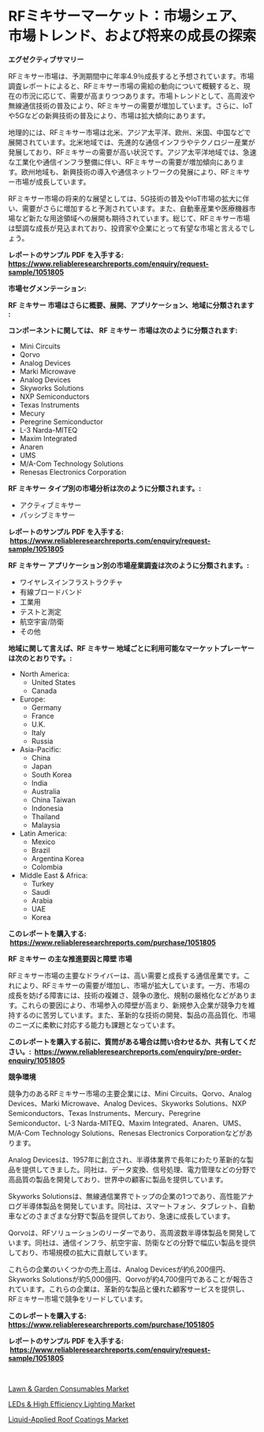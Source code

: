 <p><h1>RFミキサーマーケット：市場シェア、市場トレンド、および将来の成長の探索</h1></p><p><strong>エグゼクティブサマリー</strong></p>
<p><p>RFミキサー市場は、予測期間中に年率4.9％成長すると予想されています。市場調査レポートによると、RFミキサー市場の需給の動向について概観すると、現在の市況に応じて、需要が高まりつつあります。市場トレンドとして、高周波や無線通信技術の普及により、RFミキサーの需要が増加しています。さらに、IoTや5Gなどの新興技術の普及により、市場は拡大傾向にあります。</p><p>地理的には、RFミキサー市場は北米、アジア太平洋、欧州、米国、中国などで展開されています。北米地域では、先進的な通信インフラやテクノロジー産業が発展しており、RFミキサーの需要が高い状況です。アジア太平洋地域では、急速な工業化や通信インフラ整備に伴い、RFミキサーの需要が増加傾向にあります。欧州地域も、新興技術の導入や通信ネットワークの発展により、RFミキサー市場が成長しています。</p><p>RFミキサー市場の将来的な展望としては、5G技術の普及やIoT市場の拡大に伴い、需要がさらに増加すると予測されています。また、自動車産業や医療機器市場など新たな用途領域への展開も期待されています。総じて、RFミキサー市場は堅調な成長が見込まれており、投資家や企業にとって有望な市場と言えるでしょう。</p></p>
<p><strong>レポートのサンプル PDF を入手する: <a href="https://www.reliableresearchreports.com/enquiry/request-sample/1051805">https://www.reliableresearchreports.com/enquiry/request-sample/1051805</a></strong></p>
<p><strong>市場セグメンテーション:</strong></p>
<p><strong> RF ミキサー 市場はさらに概要、展開、アプリケーション、地域に分類されます :</strong></p>
<p><strong>コンポーネントに関しては、 RF ミキサー 市場は次のように分類されます: &nbsp;</strong></p>
<p><ul><li>Mini Circuits</li><li>Qorvo</li><li>Analog Devices</li><li>Marki Microwave</li><li>Analog Devices</li><li>Skyworks Solutions</li><li>NXP Semiconductors</li><li>Texas Instruments</li><li>Mecury</li><li>Peregrine Semiconductor</li><li>L-3 Narda-MITEQ</li><li>Maxim Integrated</li><li>Anaren</li><li>UMS</li><li>M/A-Com Technology Solutions</li><li>Renesas Electronics Corporation</li></ul></p>
<p><strong> RF ミキサー タイプ別の市場分析は次のように分類されます。:</strong></p>
<p><ul><li>アクティブミキサー</li><li>パッシブミキサー</li></ul></p>
<p><strong>レポートのサンプル PDF を入手する: &nbsp;<a href="https://www.reliableresearchreports.com/enquiry/request-sample/1051805">https://www.reliableresearchreports.com/enquiry/request-sample/1051805</a></strong></p>
<p><strong> RF ミキサー アプリケーション別の市場産業調査は次のように分類されます。:</strong></p>
<p><ul><li>ワイヤレスインフラストラクチャ</li><li>有線ブロードバンド</li><li>工業用</li><li>テストと測定</li><li>航空宇宙/防衛</li><li>その他</li></ul></p>
<p><strong>地域に関して言えば、RF ミキサー 地域ごとに利用可能なマーケットプレーヤーは次のとおりです。:</strong></p>
<p><ul>
    <li>
        North America:
        <ul>
            <li>United States</li>
            <li>Canada</li>
        </ul>
    </li>
    <li>
        Europe:
        <ul>
            <li>Germany</li>
            <li>France</li>
            <li>U.K.</li>
            <li>Italy</li>
            <li>Russia</li>
        </ul>
    </li>
    <li>
        Asia-Pacific:
        <ul>
            <li>China</li>
            <li>Japan</li>
            <li>South Korea</li>
            <li>India</li>
            <li>Australia</li>
            <li>China Taiwan</li>
            <li>Indonesia</li>
            <li>Thailand</li>
            <li>Malaysia</li>
        </ul>
    </li>
    <li>
        Latin America:
        <ul>
            <li>Mexico</li>
            <li>Brazil</li>
            <li>Argentina Korea</li>
            <li>Colombia</li>
        </ul>
    </li>
    <li>
        Middle East & Africa:
        <ul>
            <li>Turkey</li>
            <li>Saudi</li>
            <li>Arabia</li>
            <li>UAE</li>
            <li>Korea</li>
        </ul>
    </li>
    </ul></p>
<p><strong>このレポートを購入する: &nbsp;<a href="https://www.reliableresearchreports.com/purchase/1051805">https://www.reliableresearchreports.com/purchase/1051805</a></strong></p>
<p><strong>RF ミキサー の主な推進要因と障壁 市場</strong></p>
<p><p>RFミキサー市場の主要なドライバーは、高い需要と成長する通信産業です。これにより、RFミキサーの需要が増加し、市場が拡大しています。一方、市場の成長を妨げる障害には、技術の複雑さ、競争の激化、規制の厳格化などがあります。これらの要因により、市場参入の障壁が高まり、新規参入企業が競争力を維持するのに苦労しています。また、革新的な技術の開発、製品の高品質化、市場のニーズに柔軟に対応する能力も課題となっています。</p></p>
<p><strong>このレポートを購入する前に、質問がある場合は問い合わせるか、共有してください。:&nbsp; <a href="https://www.reliableresearchreports.com/enquiry/pre-order-enquiry/1051805">https://www.reliableresearchreports.com/enquiry/pre-order-enquiry/1051805</a></strong></p>
<p><strong>競争環境</strong></p>
<p><p>競争力のあるRFミキサー市場の主要企業には、Mini Circuits、Qorvo、Analog Devices、Marki Microwave、Analog Devices、Skyworks Solutions、NXP Semiconductors、Texas Instruments、Mercury、Peregrine Semiconductor、L-3 Narda-MITEQ、Maxim Integrated、Anaren、UMS、M/A-Com Technology Solutions、Renesas Electronics Corporationなどがあります。</p><p>Analog Devicesは、1957年に創立され、半導体業界で長年にわたり革新的な製品を提供してきました。同社は、データ変換、信号処理、電力管理などの分野で高品質の製品を開発しており、世界中の顧客に製品を提供しています。</p><p>Skyworks Solutionsは、無線通信業界でトップの企業の1つであり、高性能アナログ半導体製品を開発しています。同社は、スマートフォン、タブレット、自動車などのさまざまな分野で製品を提供しており、急速に成長しています。</p><p>Qorvoは、RFソリューションのリーダーであり、高周波数半導体製品を開発しています。同社は、通信インフラ、航空宇宙、防衛などの分野で幅広い製品を提供しており、市場規模の拡大に貢献しています。</p><p>これらの企業のいくつかの売上高は、Analog Devicesが約6,200億円、Skyworks Solutionsが約5,000億円、Qorvoが約4,700億円であることが報告されています。これらの企業は、革新的な製品と優れた顧客サービスを提供し、RFミキサー市場で競争をリードしています。</p></p>
<p><strong>このレポートを購入する: &nbsp; <a href="https://www.reliableresearchreports.com/purchase/1051805">https://www.reliableresearchreports.com/purchase/1051805</a></strong></p>
<p><strong>レポートのサンプル PDF を入手する: &nbsp;<a href="https://www.reliableresearchreports.com/enquiry/request-sample/1051805">https://www.reliableresearchreports.com/enquiry/request-sample/1051805</a></strong><strong></strong></p>
<p>&nbsp;</p>
<p><p><a href="https://view.publitas.com/reportprime-1/lawn-garden-consumables-market-challenges-opportunities-and-growth-drivers-and-major-market-players-forecasted-for-period-from-2023-2030/">Lawn & Garden Consumables Market</a></p><p><a href="https://view.publitas.com/reportprime-1/insights-into-leds-high-efficiency-lighting-market-size-analysing-market-share-trends-and-growth-from-2023-to-2030/">LEDs & High Efficiency Lighting Market</a></p><p><a href="https://view.publitas.com/reportprime-1/liquid-applied-roof-coatings-market-research-report-the-key-to-successful-business-strategy-forecasted-for-period-from-2023-2030/">Liquid-Applied Roof Coatings Market</a></p></p>